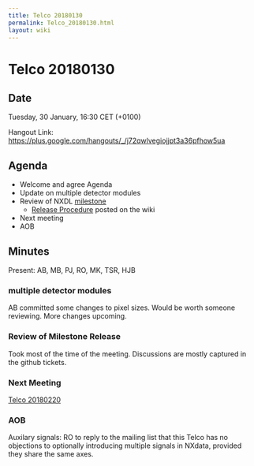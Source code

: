 ```yaml
---
title: Telco 20180130
permalink: Telco_20180130.html
layout: wiki
---
```

Telco 20180130
==============

Date
----

Tuesday, 30 January, 16:30 CET (+0100)

<!-- end of autogeneration -->

Hangout Link:
<https://plus.google.com/hangouts/_/j72qwlvegiojjpt3a36pfhow5ua>


Agenda
------

-   Welcome and agree Agenda
-   Update on multiple detector modules
-   Review of NXDL [milestone](https://github.com/nexusformat/definitions/milestones)
    - [Release Procedure](https://github.com/nexusformat/definitions/wiki/Release-Procedure) posted on the wiki
-   Next meeting
-   AOB

Minutes
-------

Present: AB, MB, PJ, RO, MK, TSR, HJB

### multiple detector modules

AB committed some changes to pixel sizes. Would be worth someone reviewing. More changes upcoming.

### Review of Milestone Release

Took most of the time of the meeting. Discussions are mostly captured in the github tickets.

### Next Meeting
[Telco 20180220](Telco_20180220.html)

### AOB

Auxilary signals: RO to reply to the mailing list that this Telco has no objections to optionally introducing multiple signals in NXdata, provided they share the same axes. 

